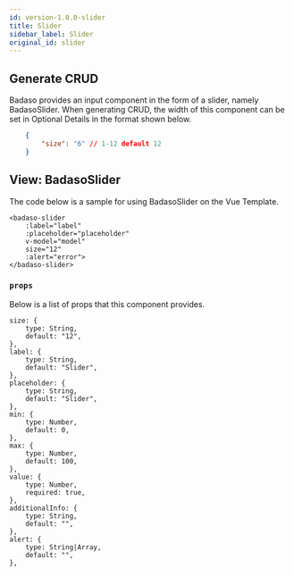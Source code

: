 ```yaml
---
id: version-1.0.0-slider
title: Slider
sidebar_label: Slider
original_id: slider
---
```


## Generate CRUD

Badaso provides an input component in the form of a slider, namely BadasoSlider. When generating CRUD, the width of this component can be set in Optional Details in the format shown below.
<!--DOCUSAURUS_CODE_TABS-->
<!--JSON-->
```json
    {
        "size": "6" // 1-12 default 12
    }
```
<!--END_DOCUSAURUS_CODE_TABS-->

## View: BadasoSlider

The code below is a sample for using BadasoSlider on the Vue Template.

<!--DOCUSAURUS_CODE_TABS-->
<!--Vue-->
```vue
<badaso-slider
    :label="label"
    :placeholder="placeholder"
    v-model="model"
    size="12"
    :alert="error">
</badaso-slider>
```
<!--END_DOCUSAURUS_CODE_TABS-->

### ```props```

Below is a list of props that this component provides.

```
size: {
    type: String,
    default: "12",
},
label: {
    type: String,
    default: "Slider",
},
placeholder: {
    type: String,
    default: "Slider",
},
min: {
    type: Number,
    default: 0,
},
max: {
    type: Number,
    default: 100,
},
value: {
    type: Number,
    required: true,
},
additionalInfo: {
    type: String,
    default: "",
},
alert: {
    type: String|Array,
    default: "",
},
```